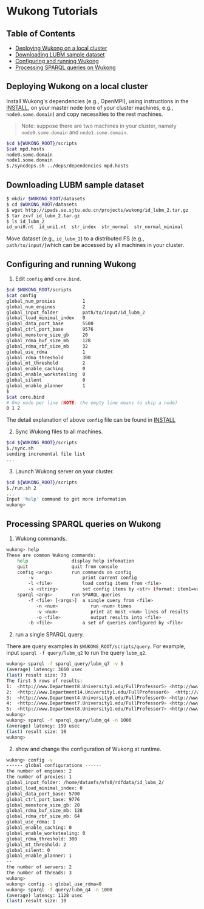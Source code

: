 # Wukong Tutorials

## Table of Contents

* [Deploying Wukong on a local cluster](#cluster)
* [Downloading LUBM sample dataset](#data)
* [Configuring and running Wukong](#run)
* [Processing SPARQL queries on Wukong](#query)


<a name="cluster"></a>
## Deploying Wukong on a local cluster

Install Wukong's dependencies (e.g., OpenMPI), using instructions in the [INSTALL](./INSTALL.md#dep), on your master node (one of your cluster machines, e.g., `node0.some.domain`) and copy necessities to the rest machines.

> Note: suppose there are two machines in your cluster, namely `node0.some.domain` and `node1.some.domain`.


```bash
$cd ${WUKONG_ROOT}/scripts
$cat mpd.hosts
node0.some.domain
node1.some.domain
$./syncdeps.sh ../deps/dependencies mpd.hosts
```


<a name="data"></a>
## Downloading LUBM sample dataset

```bash
$ mkdir $WUKONG_ROOT/datasets
$ cd $WUKONG_ROOT/datasets
$ wget http://ipads.se.sjtu.edu.cn/projects/wukong/id_lubm_2.tar.gz
$ tar zxvf id_lubm_2.tar.gz
$ ls id_lubm_2
id_uni0.nt  id_uni1.nt  str_index  str_normal  str_normal_minimal
```

Move dataset (e.g., `id_lubm_2`) to a distributed FS (e.g., `path/to/input/`)which can be accessed by all machines in your cluster.


<a name="run"></a>
## Configuring and running Wukong

1) Edit `config` and `core.bind`.

```bash
$cd $WUKONG_ROOT/scripts
$cat config
global_num_proxies          1
global_num_engines          2
global_input_folder         path/to/input/id_lubm_2
global_load_minimal_index   0
global_data_port_base       5500
global_ctrl_port_base       9576
global_memstore_size_gb     20
global_rdma_buf_size_mb     128
global_rdma_rbf_size_mb     32
global_use_rdma             1
global_rdma_threshold       300
global_mt_threshold         2
global_enable_caching       0
global_enable_workstealing  0
global_silent               0
global_enable_planner       1
$
$cat core.bind
# One node per line (NOTE: the empty line means to skip a node)
0 1 2
```

The detail explanation of above `config` file can be found in [INSTALL](./INSTALL.md#run)

2) Sync Wukong files to all machines.

```bash
$cd ${WUKONG_ROOT}/scripts
$./sync.sh
sending incremental file list
...
```

3) Launch Wukong server on your cluster.

```bash
$cd ${WUKONG_ROOT}/scripts
$./run.sh 2
...
Input 'help' command to get more information
wukong>
```


<a name="query"></a>
## Processing SPARQL queries on Wukong

1) Wukong commands.

```bash
wukong> help
These are common Wukong commands: 
    help                display help infomation
    quit                quit from console
    config <args>       run commands on config
        -v                  print current config
        -l <file>           load config items from <file>
        -s <string>         set config items by <str> (format: item1=val1&item2=...)
    sparql <args>       run SPARQL queries
        -f <file> [<args>]  a single query from <file>
           -n <num>            run <num> times
           -v <num>            print at most <num> lines of results
           -o <file>           output results into <file>
        -b <file>           a set of queries configured by <file>
```

2) run a single SPARQL query.

There are query examples in `$WUKONG_ROOT/scripts/query`. For example, input `sparql -f query/lubm_q2` to run the query `lubm_q2`.

```bash
wukong> sparql -f sparql_query/lubm_q7 -v 5
(average) latency: 3660 usec
(last) result size: 73
The first 5 rows of results: 
1:  <http://www.Department8.University1.edu/FullProfessor5> <http://www.Department8.University1.edu/UndergraduateStudent204>  <http://www.Department8.University1.edu/Course9>  
2:  <http://www.Department14.University1.edu/FullProfessor6>  <http://www.Department14.University1.edu/UndergraduateStudent141> <http://www.Department14.University1.edu/Course7> 
3:  <http://www.Department4.University0.edu/FullProfessor0> <http://www.Department4.University0.edu/UndergraduateStudent312>  <http://www.Department4.University0.edu/Course1>  
4:  <http://www.Department7.University1.edu/FullProfessor9> <http://www.Department7.University1.edu/UndergraduateStudent8>  <http://www.Department7.University1.edu/Course14> 
5:  <http://www.Department8.University1.edu/FullProfessor7> <http://www.Department8.University1.edu/UndergraduateStudent47> <http://www.Department8.University1.edu/Course13>
wukong>
wukong> sparql -f sparql_query/lubm_q4 -n 1000
(average) latency: 199 usec
(last) result size: 10
wukong>
```


2) show and change the configuration of Wukong at runtime.

```bash
wukong> config -v
------ global configurations ------
the number of engines: 2
the number of proxies: 1
global_input_folder: /home/datanfs/nfs0/rdfdata/id_lubm_2/
global_load_minimal_index: 0
global_data_port_base: 5700
global_ctrl_port_base: 9776
global_memstore_size_gb: 20
global_rdma_buf_size_mb: 128
global_rdma_rbf_size_mb: 64
global_use_rdma: 1
global_enable_caching: 0
global_enable_workstealing: 0
global_rdma_threshold: 300
global_mt_threshold: 2
global_silent: 0
global_enable_planner: 1
--
the number of servers: 2
the number of threads: 3
wukong>
wukong> config -s global_use_rdma=0
wukong> sparql -f query/lubm_q4 -n 1000
(average) latency: 1128 usec
(last) result size: 10
```

